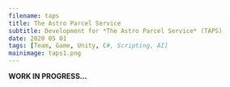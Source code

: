 ```yaml
---
filename: taps
title: The Astro Parcel Service
subtitle: Development for *The Astro Parcel Service* (TAPS)
date: 2020 05 01
tags: [Team, Game, Unity, C#, Scripting, AI]
mainimage: taps1.png
---
```


**WORK IN PROGRESS...**
